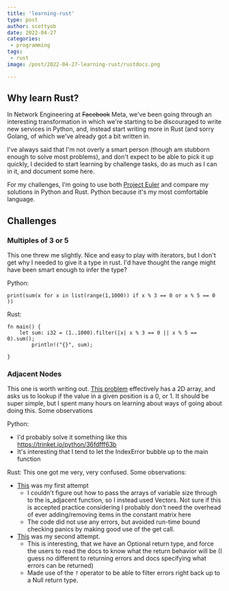 ```yaml
---
title: 'learning-rust'
type: post
author: scottyob
date: 2022-04-27
categories:
 - programming
tags:
 - rust
image: /post/2022-04-27-learning-rust/rustdocs.png

---
```


## Why learn Rust?
In Network Engineering at ~~Facebook~~ Meta, we've been going through an interesting transformation in which we're starting to be discouraged to write new services in Python, and, instead start writing more in Rust (and sorry Golang, of which we've already got a bit written in.

I've always said that I'm not overly a smart person (though am stubborn enough to solve most problems), and don't expect to be able to pick it up quickly, I decided to start learning by challenge tasks, do as much as I can in it, and document some here.

For my challenges, I'm going to use both [Project Euler](https://projecteuler.net/) and compare my solutions in Python and Rust.  Python because it's my most comfortable language.

## Challenges
### Multiples of 3 or 5
This one threw me slightly.  Nice and easy to play with iterators, but I don't get why I needed to give it a type in rust.  I'd have thought the range might have been smart enough to infer the type?

Python:
```
print(sum(x for x in list(range(1,1000)) if x % 3 == 0 or x % 5 == 0 ))
```

Rust:
```
fn main() {
    let sum: i32 = (1..1000).filter(|x| x % 3 == 0 || x % 5 == 0).sum();
        println!("{}", sum);
        
}
```

### Adjacent Nodes
This one is worth writing out.  [This problem](https://edabit.com/challenge/3DAkZHv2LZjgqWbvW) effectively has a 2D array, and asks us to lookup if the value in a given position is a 0, or 1.  It should be super simple, but I spent many hours on learning about ways of going about doing this.  Some observations

Python:
- I'd probably solve it something like this https://trinket.io/python/36fdfff63b
- It's interesting that I tend to let the IndexError bubble up to the main function

Rust:
This one got me very, very confused.  Some observations:
- [This](https://play.rust-lang.org/?version=stable&mode=debug&edition=2021&gist=3269e24bf506f00f069b9fd1303cf567) was my first attempt
  - I couldn't figure out how to pass the arrays of variable size through to the is_adjacent function, so I instead used Vectors.  Not sure if this is accepted practice considering I probably don't need the overhead of ever adding/removing items in the constant matrix here
  - The code did not use any errors, but avoided run-time bound checking panics by making good use of the get call.
- [This](https://play.rust-lang.org/?version=stable&mode=debug&edition=2021&gist=790b1afd24b37d4978f6eca40a1d1835) was my second attempt.
  - This is interesting, that we have an Optional return type, and force the users to read the docs to know what the return behavior will be (I guess no different to returning errors and docs specifying what errors can be returned)
  - Made use of the ```?``` operator to be able to filter errors right back up to a Null return type.

